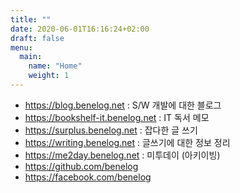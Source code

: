 ```yaml
---
title: ""
date: 2020-06-01T16:16:24+02:00
draft: false
menu:
  main:
    name: "Home"
    weight: 1
---
```


* https://blog.benelog.net : S/W 개발에 대한 블로그
* https://bookshelf-it.benelog.net : IT 독서 메모
* https://surplus.benelog.net : 잡다한 글 쓰기
* https://writing.benelog.net : 글쓰기에 대한 정보 정리
* https://me2day.benelog.net : 미투데이 (아키이빙)
* https://github.com/benelog
* https://facebook.com/benelog
